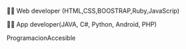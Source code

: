 🐱‍💻 Web developer (HTML,CSS,BOOSTRAP,Ruby,JavaScrip)



🐱‍💻 App developer(JAVA, C#, Python, Android, PHP)




ProgramacionAccesible
